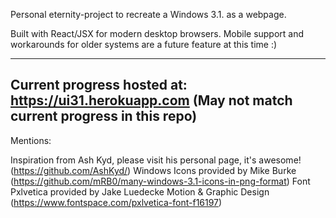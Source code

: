 Personal eternity-project to recreate a Windows 3.1. as a webpage.

Built with React/JSX for modern desktop browsers. Mobile support and workarounds for older systems are a future feature at this time :)

----
Current progress hosted at: https://ui31.herokuapp.com
(May not match current progress in this repo)
----
Mentions:

Inspiration from Ash Kyd, please visit his personal page, it's awesome! (https://github.com/AshKyd/)
Windows Icons provided by Mike Burke (https://github.com/mRB0/many-windows-3.1-icons-in-png-format)
Font Pxlvetica provided by Jake Luedecke Motion & Graphic Design (https://www.fontspace.com/pxlvetica-font-f16197)
